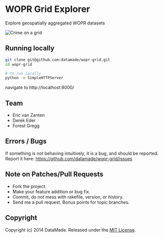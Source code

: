 # WOPR Grid Explorer

Explore geospatially aggregated WOPR datasets

![Crime on a
grid](https://dl.dropboxusercontent.com/u/11510165/wopr-grid-refresh.png)

## Running locally

``` bash
git clone git@github.com:datamade/wopr-grid.git
cd wopr-grid

# to run locally
python -m SimpleHTTPServer
```

navigate to http://localhost:8000/

## Team

* Eric van Zanten
* Derek Eder
* Forest Gregg

## Errors / Bugs

If something is not behaving intuitively, it is a bug, and should be reported.
Report it here: https://github.com/datamade/wopr-grid/issues

## Note on Patches/Pull Requests
 
* Fork the project.
* Make your feature addition or bug fix.
* Commit, do not mess with rakefile, version, or history.
* Send me a pull request. Bonus points for topic branches.

## Copyright

Copyright (c) 2014 DataMade. Released under the [MIT License](https://github.com/datamade/wopr-grid/blob/master/LICENSE).
